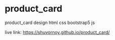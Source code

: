 # product_card
product_card design html css bootstrap5 js

live link: https://shuvornoy.github.io/product_card/
